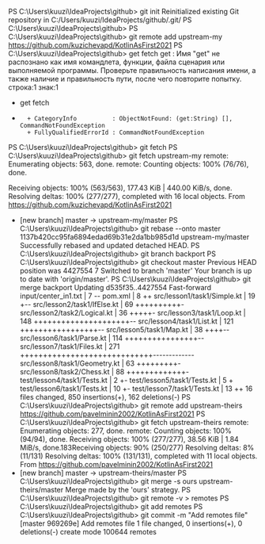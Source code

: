 
PS C:\Users\kuuzi\IdeaProjects\github> git init
Reinitialized existing Git repository in C:/Users/kuuzi/IdeaProjects/github/.git/
PS C:\Users\kuuzi\IdeaProjects\github>
PS C:\Users\kuuzi\IdeaProjects\github> git remote add upstream-my https://github.com/kuzichevapd/KotlinAsFirst2021
PS C:\Users\kuuzi\IdeaProjects\github> get fetch
get : Имя "get" не распознано как имя командлета, функции, файла сценария или выполняемой программы. Проверьте правильность написания имени, а также наличие и правильность пути, после
чего повторите попытку.
строка:1 знак:1
+ get fetch
+ ~~~
    + CategoryInfo          : ObjectNotFound: (get:String) [], CommandNotFoundException
    + FullyQualifiedErrorId : CommandNotFoundException

PS C:\Users\kuuzi\IdeaProjects\github> git fetch
PS C:\Users\kuuzi\IdeaProjects\github> git fetch upstream-my
remote: Enumerating objects: 563, done.
remote: Counting objects: 100% (76/76), done.

Receiving objects: 100% (563/563), 177.43 KiB | 440.00 KiB/s, done.
Resolving deltas: 100% (277/277), completed with 16 local objects.
From https://github.com/kuzichevapd/KotlinAsFirst2021
* [new branch]      master     -> upstream-my/master
  PS C:\Users\kuuzi\IdeaProjects\github> git rebase --onto master 1137b420cc95fa6894edad69b31e2da1bb985d1d upstream-my/master
  Successfully rebased and updated detached HEAD.
  PS C:\Users\kuuzi\IdeaProjects\github> git branch backport
  PS C:\Users\kuuzi\IdeaProjects\github> git checkout master
  Previous HEAD position was 4427554 7
  Switched to branch 'master'
  Your branch is up to date with 'origin/master'.
  PS C:\Users\kuuzi\IdeaProjects\github> git merge backport
  Updating d535f35..4427554
  Fast-forward
  input/center_in1.txt          |   7 --
  pom.xml                       |   8 ++
  src/lesson1/task1/Simple.kt   |  19 +--
  src/lesson2/task1/IfElse.kt   |  69 ++++++++++-
  src/lesson2/task2/Logical.kt  |  36 +++++-
  src/lesson3/task1/Loop.kt     | 148 +++++++++++++++++++++--
  src/lesson4/task1/List.kt     | 121 +++++++++++++++++--
  src/lesson5/task1/Map.kt      |  38 ++++--
  src/lesson6/task1/Parse.kt    | 114 ++++++++++++++++--
  src/lesson7/task1/Files.kt    | 271 +++++++++++++++++++++++++++++-------------
  src/lesson8/task1/Geometry.kt |  63 +++++++++-
  src/lesson8/task2/Chess.kt    |  88 +++++++++++++-
  test/lesson4/task1/Tests.kt   |   2 +-
  test/lesson5/task1/Tests.kt   |   5 +
  test/lesson6/task1/Tests.kt   |  10 +-
  test/lesson7/task1/Tests.kt   |  13 ++
  16 files changed, 850 insertions(+), 162 deletions(-)
  PS C:\Users\kuuzi\IdeaProjects\github> git remote add upstream-theirs https://github.com/pavelminin2002/KotlinAsFirst2021
  PS C:\Users\kuuzi\IdeaProjects\github> git fetch upstream-theirs
  remote: Enumerating objects: 277, done.
  remote: Counting objects: 100% (94/94), done.
  Receiving objects: 100% (277/277), 38.56 KiB | 1.84 MiB/s, done.183Receiving objects:  90% (250/277)
  Resolving deltas:   8% (11/131)
  Resolving deltas: 100% (131/131), completed with 11 local objects.
  From https://github.com/pavelminin2002/KotlinAsFirst2021
* [new branch]      master     -> upstream-theirs/master
  PS C:\Users\kuuzi\IdeaProjects\github> git merge -s ours upstream-theirs/master
  Merge made by the 'ours' strategy.
  PS C:\Users\kuuzi\IdeaProjects\github> git remote -v > remotes
  PS C:\Users\kuuzi\IdeaProjects\github> git add remotes
  PS C:\Users\kuuzi\IdeaProjects\github> git commit -m "Add remotes file"
  [master 969269e] Add remotes file
  1 file changed, 0 insertions(+), 0 deletions(-)
  create mode 100644 remotes
